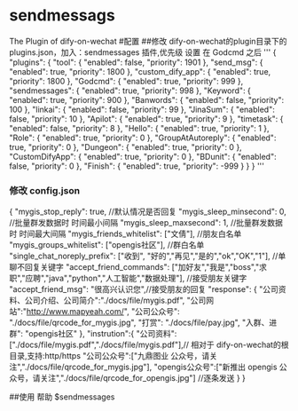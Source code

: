 # sendmessags
The Plugin of dify-on-wechat
#配置
##修改 dify-on-wechat的plugin目录下的 plugins.json，加入：sendmessages 插件,优先级 设置 在 Godcmd 之后
'''
{
    "plugins": {
        "tool": {
            "enabled": false,
            "priority": 1901
        },
        "send_msg": {
            "enabled": true,
            "priority": 1800
        },
        "custom_dify_app": {
            "enabled": true,
            "priority": 1800
        },
        "Godcmd": {
            "enabled": true,
            "priority": 999
        },
        "sendmessages": {
            "enabled": true,
            "priority": 998
        },
        "Keyword": {
            "enabled": true,
            "priority": 900
        },
        "Banwords": {
            "enabled": false,
            "priority": 100
        },
        "linkai": {
            "enabled": false,
            "priority": 99
        },
        "JinaSum": {
            "enabled": false,
            "priority": 10
        },
        "Apilot": {
            "enabled": true,
            "priority": 9
        },
        "timetask": {
            "enabled": false,
            "priority": 8
        },
        "Hello": {
            "enabled": true,
            "priority": 1
        },
        "Role": {
            "enabled": true,
            "priority": 0
        },
        "GroupAtAutoreply": {
            "enabled": true,
            "priority": 0
        },
        "Dungeon": {
            "enabled": true,
            "priority": 0
        },
        "CustomDifyApp": {
            "enabled": true,
            "priority": 0
        },
        "BDunit": {
            "enabled": false,
            "priority": 0
        },
        "Finish": {
            "enabled": true,
            "priority": -999
        }
    }
}
'''
### 修改 config.json
{
  "mygis_stop_reply": true,  //默认情况是否回复
  "mygis_sleep_minsecond": 0, //批量群发数据时 时间最小间隔
  "mygis_sleep_maxsecond": 1, //批量群发数据时 时间最大间隔
  "mygis_friends_whitelist": ["文倩"],  //朋友白名单
  "mygis_groups_whitelist": ["opengis社区"], //群白名单
  "single_chat_noreply_prefix": ["收到", "好的","再见","是的","ok","OK","1"], //单聊不回复关键字
  "accept_friend_commands": ["加好友","我是","boss","求职","应聘","java","python","人工智能","数据处理"], //接受朋友关键字
  "accept_friend_msg": "很高兴认识您",//接受朋友的回复
  "response": {
    "公司资料、公司介绍、公司简介":"./docs/file/mygis.pdf",
    "公司网站":"http://www.mapyeah.com/",
    "公司公众号": "./docs/file/qrcode_for_mygis.jpg",
    "打赏": "./docs/file/pay.jpg",
    "入群、进群": "opengis社区"
  },
  "instrution":{
      "公司资料": ["./docs/file/mygis.pdf","./docs/file/mygis.pdf"],// 相对于 dify-on-wechat的根目录,支持:http/https
      "公司公众号":["九鼎图业 公众号，请关注","./docs/file/qrcode_for_mygis.jpg"],
      "opengis公众号":["新推出 opengis 公众号，请关注","./docs/file/qrcode_for_opengis.jpg"]     //逐条发送
   }
}

##使用 帮助
$sendmessages
